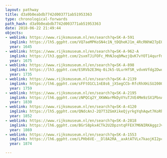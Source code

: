 ```yaml
---
layout: pathway
title: d3a9b0eabdb7742d003771ab51953363
type: chronological-forwards
path_hash: d3a9b0eabdb7742d003771ab51953363
date: 2018-06-22 21:49:44
objects:
- weblink: https://www.rijksmuseum.nl/en/search?q=SK-A-591
  imglink: https://lh5.ggpht.com/VQ7aeMPKoSN4c1N_tDQheKJ1m_4RcRNhW27pEQMLFLKFfap1udg_bSCjoJqv4B-esunwtGRsGb_9S0YRMmEN3CUohYo=s200
  year: 1645
- weblink: https://www.rijksmuseum.nl/en/search?q=SK-A-962-A
  imglink: https://lh3.ggpht.com/2sxmTJiFOFc_MhNJoqbMwzjQvK7vYOT14qurFmO7xlWopsl1jIIfG_pQWlVqPgc2lw86xhyLvmj6l-qDmGW_DO-j-rY=s200
  year: 1675
- weblink: https://www.rijksmuseum.nl/en/search?q=SK-A-898
  imglink: https://lh3.ggpht.com/ESRVb2E3Hq-0iJk5-ULurHfSR_vdvmVfdg2Dwoc0aeR05hl7DbLTZQF7QbvI2RnbhO5G90xoMDcUq0wW98VNahzaoTQ=s200
  year: 1735
- weblink: https://www.rijksmuseum.nl/en/search?q=SK-A-2139
  imglink: https://lh6.ggpht.com/sFFtO1CL1nE8s6_jXSegCCb-RfcRhXHiSU200Oa4QgEVcTX_xxkI-PlrO5zuGSu_-Dwzil3UvX6qbXGy6MGcvuF5b3E=s200
  year: 1759
- weblink: https://www.rijksmuseum.nl/en/search?q=SK-A-2195
  imglink: https://lh6.ggpht.com/zNPQCq2Y_XKWWarMkDyVYuTJVE4Mm9zSX1PbnAVFHIoLXVY0KIi-P6qKk1czyPJXOjvkzrYjjJJ2fJBGmLM1pc_Mc0E=s200
  year: 1830
- weblink: https://www.rijksmuseum.nl/en/search?q=SK-A-4120
  imglink: https://lh5.ggpht.com/QNdcAnJ-2Q7T3ZGmXikeQjyrkgYqhAqwt7KoRhRSg7zIyB2zbOWgTD69VybvJwcdCjILPub7DWy8vzec8zVM8cAI4Q=s200
  year: 1852
- weblink: https://www.rijksmuseum.nl/en/search?q=SK-A-2818
  imglink: https://lh6.ggpht.com/BGrS8pkx4CTk2U2DpzntqFFEX7M6NIRKAggzJvYBfr9j4hi9PDUqWDRVJF_e3HitzyU4099GCaJBo6lYELgKkh5KOWk=s200
  year: 1869
- weblink: https://www.rijksmuseum.nl/en/search?q=SK-A-1553
  imglink: https://lh6.ggpht.com/LPHb6VE-__Dl8A2RA__axAtATVLx7kaojKI2pczawv5YOOQmP-uZKNvcfkJal-Afdk9-H_9vbu5Zsi7kH844C_aJAPbC=s200
  year: 1874

---
```

